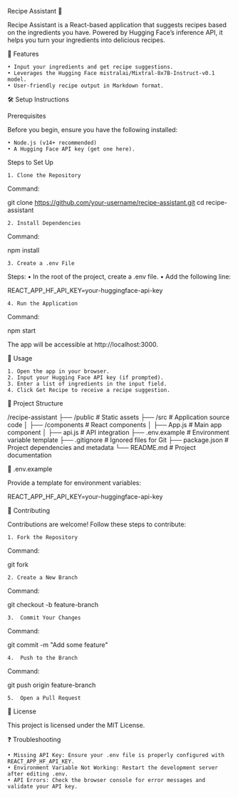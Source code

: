 Recipe Assistant 🍳

Recipe Assistant is a React-based application that suggests recipes based on the ingredients you have. Powered by Hugging Face’s inference API, it helps you turn your ingredients into delicious recipes.

🚀 Features

	• Input your ingredients and get recipe suggestions.
	• Leverages the Hugging Face mistralai/Mixtral-8x7B-Instruct-v0.1 model.
	• User-friendly recipe output in Markdown format.

🛠️ Setup Instructions

Prerequisites

Before you begin, ensure you have the following installed:

	• Node.js (v14+ recommended)
	• A Hugging Face API key (get one here).

Steps to Set Up

	1. Clone the Repository
Command:

git clone https://github.com/your-username/recipe-assistant.git
cd recipe-assistant


	2. Install Dependencies
Command:

npm install


	3. Create a .env File
Steps:
	• In the root of the project, create a .env file.
	• Add the following line:

REACT_APP_HF_API_KEY=your-huggingface-api-key


	4. Run the Application
Command:

npm start

The app will be accessible at http://localhost:3000.

📝 Usage

	1. Open the app in your browser.
	2. Input your Hugging Face API key (if prompted).
	3. Enter a list of ingredients in the input field.
	4. Click Get Recipe to receive a recipe suggestion.

📁 Project Structure

/recipe-assistant
├── /public            # Static assets
├── /src               # Application source code
│   ├── /components    # React components
│   ├── App.js         # Main app component
│   ├── api.js         # API integration
├── .env.example       # Environment variable template
├── .gitignore         # Ignored files for Git
├── package.json       # Project dependencies and metadata
└── README.md          # Project documentation

📂 .env.example

Provide a template for environment variables:

REACT_APP_HF_API_KEY=your-huggingface-api-key

🤝 Contributing

Contributions are welcome! Follow these steps to contribute:

	1. Fork the Repository
Command:

git fork

	2. Create a New Branch
Command:

git checkout -b feature-branch

	3.	Commit Your Changes
Command:

git commit -m "Add some feature"

	4.	Push to the Branch
Command:

git push origin feature-branch

	5.	Open a Pull Request

📜 License

This project is licensed under the MIT License.

❓ Troubleshooting

	• Missing API Key: Ensure your .env file is properly configured with REACT_APP_HF_API_KEY.
	• Environment Variable Not Working: Restart the development server after editing .env.
	• API Errors: Check the browser console for error messages and validate your API key.

